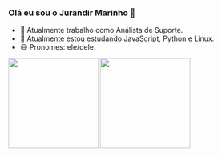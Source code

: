 ### Olá eu sou o Jurandir Marinho 👋

- 🔭 Atualmente trabalho como Análista de Suporte.
- 🌱 Atualmente estou estudando JavaScript, Python e Linux.
- 😄 Pronomes: ele/dele.

<a href="https://github.com/jurandirm">
  <img align="left" height="180em" src="https://github-readme-stats.vercel.app/api?username=jurandirm&show_icons=true&theme=transparent" />
</a>
<a href="https://github.com/jurandirm">
  <img align="left" height="180em" src="https://github-readme-stats.vercel.app/api/top-langs/?username=jurandirm&layout=compact"/>
</a>
<!--
![Jurandir GitHub stats](https://github-readme-stats.vercel.app/api?username=jurandirm&show_icons=true&theme=transparent)
[![Top Langs](https://github-readme-stats.vercel.app/api/top-langs/?username=jurandirm&layout=compact)](https://github.com/jurandirm/github-readme-stats)
-->
<!--
**jurandirm/jurandirm** is a ✨ _special_ ✨ repository because its `README.md` (this file) appears on your GitHub profile.

Here are some ideas to get you started:

- 🔭 I’m currently working on ...
- 🌱 I’m currently learning ...
- 👯 I’m looking to collaborate on ...
- 🤔 I’m looking for help with ...
- 💬 Ask me about ...
- 📫 How to reach me: ...
- 😄 Pronouns: ...
- ⚡ Fun fact: ...
-->
